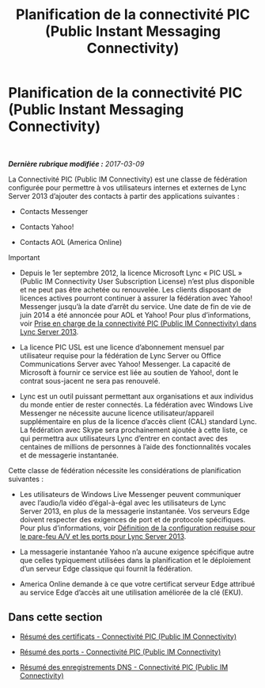 ﻿---
title: Planification de la connectivité PIC (Public Instant Messaging Connectivity)
TOCTitle: Planification de la connectivité PIC (Public Instant Messaging Connectivity)
ms:assetid: e75e8884-05c7-414a-8014-bc9aa8126fb7
ms:mtpsurl: https://technet.microsoft.com/fr-fr/library/JJ205349(v=OCS.15)
ms:contentKeyID: 49299206
ms.date: 03/09/2017
mtps_version: v=OCS.15
ms.translationtype: HT
---

# Planification de la connectivité PIC (Public Instant Messaging Connectivity)

 

_**Dernière rubrique modifiée :** 2017-03-09_

La Connectivité PIC (Public IM Connectivity) est une classe de fédération configurée pour permettre à vos utilisateurs internes et externes de Lync Server 2013 d’ajouter des contacts à partir des applications suivantes :

  - Contacts Messenger

  - Contacts Yahoo\!

  - Contacts AOL (America Online)

> [!important]  
> <ul>
> <li><p>Depuis le 1er septembre 2012, la licence Microsoft Lync « PIC USL » (Public IM Connectivity User Subscription License) n’est plus disponible et ne peut pas être achetée ou renouvelée. Les clients disposant de licences actives pourront continuer à assurer la fédération avec Yahoo! Messenger jusqu’à la date d’arrêt du service. Une date de fin de vie de juin 2014 a été annoncée pour AOL et Yahoo! Pour plus d’informations, voir <a href="lync-server-2013-support-for-public-instant-messenger-connectivity.md">Prise en charge de la connectivité PIC (Public IM Connectivity) dans Lync Server 2013</a>.</p></li>
> <li><p>La licence PIC USL est une licence d’abonnement mensuel par utilisateur requise pour la fédération de Lync Server ou Office Communications Server avec Yahoo! Messenger. La capacité de Microsoft à fournir ce service est liée au soutien de Yahoo!, dont le contrat sous-jacent ne sera pas renouvelé.</p></li>
> <li><p>Lync est un outil puissant permettant aux organisations et aux individus du monde entier de rester connectés. La fédération avec Windows Live Messenger ne nécessite aucune licence utilisateur/appareil supplémentaire en plus de la licence d’accès client (CAL) standard Lync. La fédération avec Skype sera prochainement ajoutée à cette liste, ce qui permettra aux utilisateurs Lync d’entrer en contact avec des centaines de millions de personnes à l’aide des fonctionnalités vocales et de messagerie instantanée.</p></li></ul>


Cette classe de fédération nécessite les considérations de planification suivantes :

  - Les utilisateurs de Windows Live Messenger peuvent communiquer avec l’audio/la vidéo d’égal-à-égal avec les utilisateurs de Lync Server 2013, en plus de la messagerie instantanée. Vos serveurs Edge doivent respecter des exigences de port et de protocole spécifiques. Pour plus d’informations, voir [Définition de la configuration requise pour le pare-feu A/V et les ports pour Lync Server 2013](lync-server-2013-determine-external-a-v-firewall-and-port-requirements.md).

  - La messagerie instantanée Yahoo n’a aucune exigence spécifique autre que celles typiquement utilisées dans la planification et le déploiement d’un serveur Edge classique qui fournit la fédération.

  - America Online demande à ce que votre certificat serveur Edge attribué au service Edge d’accès ait une utilisation améliorée de la clé (EKU).

## Dans cette section

  - [Résumé des certificats - Connectivité PIC (Public IM Connectivity)](lync-server-2013-certificate-summary-public-instant-messaging-connectivity.md)

  - [Résumé des ports - Connectivité PIC (Public IM Connectivity)](lync-server-2013-port-summary-public-instant-messaging-connectivity.md)

  - [Résumé des enregistrements DNS - Connectivité PIC (Public IM Connectivity)](https://technet.microsoft.com/fr-fr/library/jj618375\(v=ocs.15\))

